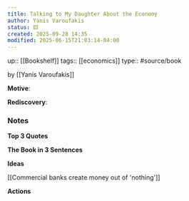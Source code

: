 ```yaml
---
title: Talking to My Daughter About the Economy
author: Yanis Varoufakis
status: 🟨
created: 2025-09-28 14:35
modified: 2025-06-15T21:03:14-04:00
---
```

up:: [[Bookshelf]]
tags:: [[economics]]
type:: #source/book

by [[Yanis Varoufakis]]

**Motive**:
<!-- What motivated you to read this book? -->

**Rediscovery**:
<!-- In what situation would anticipate applying the contents of this book to your life?-->

### Notes
**Top 3 Quotes**
<!-- Top 3 Quotes -->

**The Book in 3 Sentences**
<!-- No more than a couple paragraphs summarizing this BOOK -->


**Ideas**
<!-- Atomic Notes Permanent notes from this books -->
[[Commercial banks create money out of 'nothing']]




**Actions**
<!-- How to convert this new knowledge into actions into your own life -->